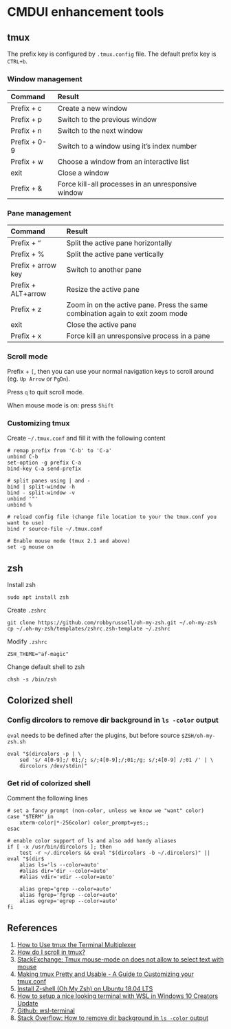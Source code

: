 # CMDUI enhancement tools

## tmux

The prefix key is configured by `.tmux.config` file. The default prefix key is `CTRL+b`.

### Window management

| Command | Result |
| :--- | :--- |
| Prefix + c | Create a new window |
| Prefix + p | Switch to the previous window |
| Prefix + n | Switch to the next window |
| Prefix + 0-9 | Switch to a window using it’s index number |
| Prefix + w | Choose a window from an interactive list |
| exit | Close a window |
| Prefix + & | Force kill-all processes in an unresponsive window |

### Pane management

| Command | Result |
| :--- | :--- |
| Prefix + “ | Split the active pane horizontally |
| Prefix + % | Split the active pane vertically |
| Prefix + arrow key | Switch to another pane |
| Prefix + ALT+arrow | Resize the active pane |
| Prefix + z | Zoom in on the active pane. Press the same combination again to exit zoom mode |
| exit | Close the active pane |
| Prefix + x | Force kill an unresponsive process in a pane |

### Scroll mode

Prefix + `[`, then you can use your normal navigation keys to scroll around \(eg. `Up Arrow` or `PgDn`\).

Press `q` to quit scroll mode.

When mouse mode is on: press `Shift`

### Customizing tmux

Create `~/.tmux.conf` and fill it with the following content

```text
# remap prefix from 'C-b' to 'C-a'
unbind C-b
set-option -g prefix C-a
bind-key C-a send-prefix

# split panes using | and -
bind | split-window -h
bind - split-window -v
unbind '"'
unbind %

# reload config file (change file location to your the tmux.conf you want to use)
bind r source-file ~/.tmux.conf

# Enable mouse mode (tmux 2.1 and above)
set -g mouse on
```

## zsh

Install zsh

```text
sudo apt install zsh
```

Create `.zshrc`

```text
git clone https://github.com/robbyrussell/oh-my-zsh.git ~/.oh-my-zsh
cp ~/.oh-my-zsh/templates/zshrc.zsh-template ~/.zshrc
```

Modify `.zshrc`

```text
ZSH_THEME="af-magic"
```

Change default shell to zsh

```text
chsh -s /bin/zsh
```

## Colorized shell

### Config dircolors to remove dir background in `ls -color` output

`eval` needs to be defined after the plugins, but before source `$ZSH/oh-my-zsh.sh`

```text
eval "$(dircolors -p | \
    sed 's/ 4[0-9];/ 01;/; s/;4[0-9];/;01;/g; s/;4[0-9] /;01 /' | \
    dircolors /dev/stdin)"
```

### Get rid of colorized shell

Comment the following lines

```text
# set a fancy prompt (non-color, unless we know we "want" color)
case "$TERM" in
    xterm-color|*-256color) color_prompt=yes;;
esac

# enable color support of ls and also add handy aliases
if [ -x /usr/bin/dircolors ]; then
    test -r ~/.dircolors && eval "$(dircolors -b ~/.dircolors)" || eval "$(dir$
    alias ls='ls --color=auto'
    #alias dir='dir --color=auto'
    #alias vdir='vdir --color=auto'

    alias grep='grep --color=auto'
    alias fgrep='fgrep --color=auto'
    alias egrep='egrep --color=auto'
fi
```

## References

1. [How to Use tmux the Terminal Multiplexer](https://www.linode.com/docs/networking/ssh/persistent-terminal-sessions-with-tmux/)
2. [How do I scroll in tmux?](https://superuser.com/questions/209437/how-do-i-scroll-in-tmux/209608)
3. [StackExchange: Tmux mouse-mode on does not allow to select text with mouse](https://unix.stackexchange.com/questions/332419/tmux-mouse-mode-on-does-not-allow-to-select-text-with-mouse)
4. [Making tmux Pretty and Usable - A Guide to Customizing your tmux.conf](https://www.hamvocke.com/blog/a-guide-to-customizing-your-tmux-conf/)
5. [Install Z-shell \(Oh My Zsh\) on Ubuntu 18.04 LTS](https://dev.to/mskian/install-z-shell-oh-my-zsh-on-ubuntu-1804-lts-4cm4)
6. [How to setup a nice looking terminal with WSL in Windows 10 Creators Update](https://medium.com/@Andreas_cmj/how-to-setup-a-nice-looking-terminal-with-wsl-in-windows-10-creators-update-2b468ed7c326)
7. [Github: wsl-terminal](https://github.com/goreliu/wsl-terminal)
8. [Stack Overflow: How to remove dir background in `ls -color` output](https://stackoverflow.com/questions/40574819/how-to-remove-dir-background-in-ls-color-output)

